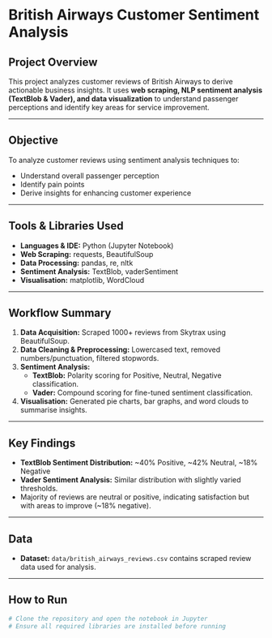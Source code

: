 # British Airways Customer Sentiment Analysis

## Project Overview

This project analyzes customer reviews of British Airways to derive actionable business insights. It uses **web scraping, NLP sentiment analysis (TextBlob & Vader), and data visualization** to understand passenger perceptions and identify key areas for service improvement.

---

## Objective

To analyze customer reviews using sentiment analysis techniques to:

- Understand overall passenger perception
- Identify pain points
- Derive insights for enhancing customer experience

---

## Tools & Libraries Used

- **Languages & IDE:** Python (Jupyter Notebook)
- **Web Scraping:** requests, BeautifulSoup
- **Data Processing:** pandas, re, nltk
- **Sentiment Analysis:** TextBlob, vaderSentiment
- **Visualisation:** matplotlib, WordCloud

---

## Workflow Summary

1. **Data Acquisition:** Scraped 1000+ reviews from Skytrax using BeautifulSoup.
2. **Data Cleaning & Preprocessing:** Lowercased text, removed numbers/punctuation, filtered stopwords.
3. **Sentiment Analysis:**
   - **TextBlob:** Polarity scoring for Positive, Neutral, Negative classification.
   - **Vader:** Compound scoring for fine-tuned sentiment classification.
4. **Visualisation:** Generated pie charts, bar graphs, and word clouds to summarise insights.

---

## Key Findings

- **TextBlob Sentiment Distribution:** ~40% Positive, ~42% Neutral, ~18% Negative
- **Vader Sentiment Analysis:** Similar distribution with slightly varied thresholds.
- Majority of reviews are neutral or positive, indicating satisfaction but with areas to improve (~18% negative).

---

## Data

- **Dataset:** `data/british_airways_reviews.csv` contains scraped review data used for analysis.

---

## How to Run

```python
# Clone the repository and open the notebook in Jupyter
# Ensure all required libraries are installed before running
